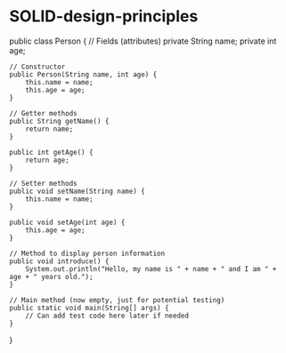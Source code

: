 # SOLID-design-principles
public class Person {
    // Fields (attributes)
    private String name;
    private int age;

    // Constructor
    public Person(String name, int age) {
        this.name = name;
        this.age = age;
    }

    // Getter methods
    public String getName() {
        return name;
    }

    public int getAge() {
        return age;
    }

    // Setter methods
    public void setName(String name) {
        this.name = name;
    }

    public void setAge(int age) {
        this.age = age;
    }

    // Method to display person information
    public void introduce() {
        System.out.println("Hello, my name is " + name + " and I am " + age + " years old.");
    }

    // Main method (now empty, just for potential testing)
    public static void main(String[] args) {
        // Can add test code here later if needed
    }
}
